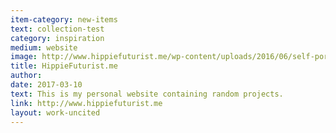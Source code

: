 ```yaml
---
item-category: new-items
text: collection-test
category: inspiration
medium: website
image: http://www.hippiefuturist.me/wp-content/uploads/2016/06/self-portrait-e1486771781566.jpg
title: HippieFuturist.me
author:
date: 2017-03-10
text: This is my personal website containing random projects.
link: http://www.hippiefuturist.me
layout: work-uncited
---
```

